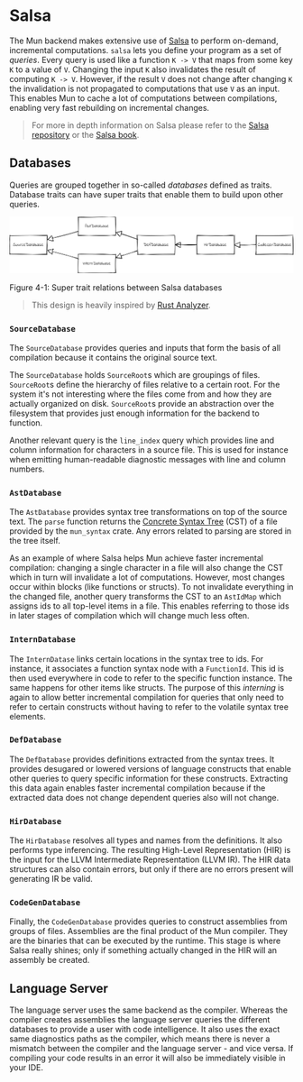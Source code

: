 # Salsa

The Mun backend makes extensive use of [Salsa](https://github.com/salsa-rs/salsa) to perform on-demand, incremental computations. `salsa` lets you define your program as a set of _queries_.
Every query is used like a function `K -> V` that maps from some key `K` to a value of `V`.
Changing the input `K` also invalidates the result of computing `K -> V`.
However, if the result `V` does not change after changing `K` the invalidation is not propagated to computations that use `V` as an input.
This enables Mun to cache a lot of computations between compilations, enabling very fast rebuilding on incremental changes.

> For more in depth information on Salsa please refer to the [Salsa repository](https://github.com/salsa-rs/salsa) or the [Salsa book](https://salsa-rs.github.io/salsa/).

## Databases

Queries are grouped together in so-called _databases_ defined as traits.
Database traits can have super traits that enable them to build upon other queries.

![Mun Salsa Database super trait relations](./01-salsa-super-traits.png)

<span class="caption">Figure 4-1: Super trait relations between Salsa databases</span>

> This design is heavily inspired by [Rust Analyzer](https://github.com/rust-analyzer/rust-analyzer).

### `SourceDatabase`

The `SourceDatabase` provides queries and inputs that form the basis of all compilation because it contains the original source text.

The `SourceDatabase` holds `SourceRoot`s which are groupings of files.
`SourceRoot`s define the hierarchy of files relative to a certain root.
For the system it's not interesting where the files come from and how they are actually organized on disk.
`SourceRoot`s provide an abstraction over the filesystem that provides just enough information for the backend to function.

Another relevant query is the `line_index` query which provides line and column information for characters in a source file.
This is used for instance when emitting human-readable diagnostic messages with line and column numbers.

### `AstDatabase`

The `AstDatabase` provides syntax tree transformations on top of the source text.
The `parse` function returns the [Concrete Syntax Tree](https://en.wikipedia.org/wiki/Parse_tree) (CST) of a file provided by the `mun_syntax` crate.
Any errors related to parsing are stored in the tree itself.

As an example of where Salsa helps Mun achieve faster incremental compilation: changing a single character in a file will also change the CST which in turn will invalidate a lot of computations.
However, most changes occur within blocks (like functions or structs).
To not invalidate everything in the changed file, another query transforms the CST to an `AstIdMap` which assigns ids to all top-level items in a file.
This enables referring to those ids in later stages of compilation which will change much less often.

### `InternDatabase`

The `InternDatase` links certain locations in the syntax tree to ids.
For instance, it associates a function syntax node with a `FunctionId`.
This id is then used everywhere in code to refer to the specific function instance.
The same happens for other items like structs.
The purpose of this _interning_ is again to allow better incremental compilation for queries that only need to refer to certain constructs without having to refer to the volatile syntax tree elements.

### `DefDatabase`

The `DefDatabase` provides definitions extracted from the syntax trees.
It provides desugared or lowered versions of language constructs that enable other queries to query specific information for these constructs.
Extracting this data again enables faster incremental compilation because if the extracted data does not change dependent queries also will not change.

### `HirDatabase`

The `HirDatabase` resolves all types and names from the definitions.
It also performs type inferencing.
The resulting High-Level Representation (HIR) is the input for the LLVM Intermediate Representation (LLVM IR).
The HIR data structures can also contain errors, but only if there are no errors present will generating IR be valid.

### `CodeGenDatabase`

Finally, the `CodeGenDatabase` provides queries to construct assemblies from groups of files.
Assemblies are the final product of the Mun compiler.
They are the binaries that can be executed by the runtime.
This stage is where Salsa really shines; only if something actually changed in the HIR will an assembly be created.

## Language Server

The language server uses the same backend as the compiler.
Whereas the compiler creates assemblies the language server queries the different databases to provide a user with code intelligence.
It also uses the exact same diagnostics paths as the compiler, which means there is never a mismatch between the compiler and the language server - and vice versa.
If compiling your code results in an error it will also be immediately visible in your IDE.
